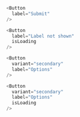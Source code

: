 ```js
<Button
  label="Submit"
/>
```

```js
<Button
  label="Label not shown"
  isLoading
/>
```

```js
<Button
  variant="secondary"
  label="Options"
/>
```

```js
<Button
  variant="secondary"
  label="Options"
  isLoading
/>
```
